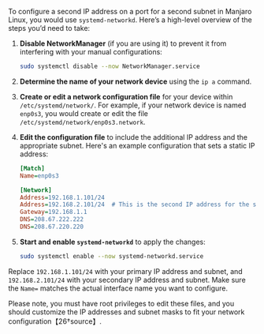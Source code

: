 To configure a second IP address on a port for a second subnet in Manjaro Linux, you would use `systemd-networkd`. Here’s a high-level overview of the steps you’d need to take:

1. **Disable NetworkManager** (if you are using it) to prevent it from interfering with your manual configurations:
   ```bash
   sudo systemctl disable --now NetworkManager.service
   ```

2. **Determine the name of your network device** using the `ip a` command.

3. **Create or edit a network configuration file** for your device within `/etc/systemd/network/`. For example, if your network device is named `enp0s3`, you would create or edit the file `/etc/systemd/network/enp0s3.network`.

4. **Edit the configuration file** to include the additional IP address and the appropriate subnet. Here's an example configuration that sets a static IP address:

   ```ini
   [Match]
   Name=enp0s3

   [Network]
   Address=192.168.1.101/24
   Address=192.168.2.101/24  # This is the second IP address for the second subnet.
   Gateway=192.168.1.1
   DNS=208.67.222.222
   DNS=208.67.220.220
   ```

5. **Start and enable `systemd-networkd`** to apply the changes:
   ```bash
   sudo systemctl enable --now systemd-networkd.service
   ```

Replace `192.168.1.101/24` with your primary IP address and subnet, and `192.168.2.101/24` with your secondary IP address and subnet. Make sure the `Name=` matches the actual interface name you want to configure.

Please note, you must have root privileges to edit these files, and you should customize the IP addresses and subnet masks to fit your network configuration【26†source】.
